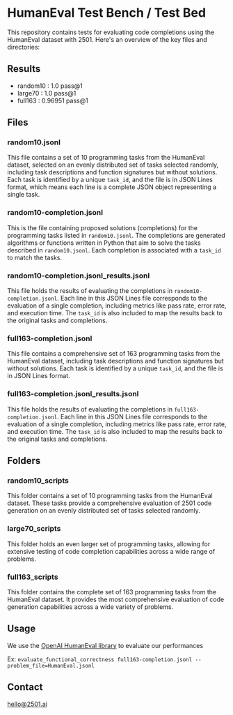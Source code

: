 # HumanEval Test Bench / Test Bed

This repository contains tests for evaluating code completions using the HumanEval dataset with 2501. Here's an overview of the key files and directories:

## Results

- random10 : 1.0 pass@1
- large70 : 1.0 pass@1
- full163 : 0.96951 pass@1


## Files

### random10.jsonl

This file contains a set of 10 programming tasks from the HumanEval dataset, selected on an evenly distributed set of tasks selected randomly, including task descriptions and function signatures but without solutions. Each task is identified by a unique `task_id`, and the file is in JSON Lines format, which means each line is a complete JSON object representing a single task.

### random10-completion.jsonl

This is the file containing proposed solutions (completions) for the programming tasks listed in `random10.jsonl`. The completions are generated algorithms or functions written in Python that aim to solve the tasks described in `random10.jsonl`. Each completion is associated with a `task_id` to match the tasks.

### random10-completion.jsonl_results.jsonl

This file holds the results of evaluating the completions in `random10-completion.jsonl`. Each line in this JSON Lines file corresponds to the evaluation of a single completion, including metrics like pass rate, error rate, and execution time. The `task_id` is also included to map the results back to the original tasks and completions.

### full163-completion.jsonl

This file contains a comprehensive set of 163 programming tasks from the HumanEval dataset, including task descriptions and function signatures but without solutions. Each task is identified by a unique `task_id`, and the file is in JSON Lines format.

### full163-completion.jsonl_results.jsonl

This file holds the results of evaluating the completions in `full163-completion.jsonl`. Each line in this JSON Lines file corresponds to the evaluation of a single completion, including metrics like pass rate, error rate, and execution time. The `task_id` is also included to map the results back to the original tasks and completions.

## Folders

### random10_scripts
This folder contains a set of 10 programming tasks from the HumanEval dataset. These tasks provide a comprehensive evaluation of 2501 code generation on an evenly distributed set of tasks selected randomly.

### large70_scripts

This folder holds an even larger set of programming tasks, allowing for extensive testing of code completion capabilities across a wide range of problems.

### full163_scripts

This folder contains the complete set of 163 programming tasks from the HumanEval dataset. It provides the most comprehensive evaluation of code generation capabilities across a wide variety of problems.

## Usage

We use the [OpenAI HumanEval library](https://github.com/openai/human-eval) to evaluate our performances

Ex: 
```evaluate_functional_correctness full163-completion.jsonl --problem_file=HumanEval.jsonl```

## Contact
hello@2501.ai